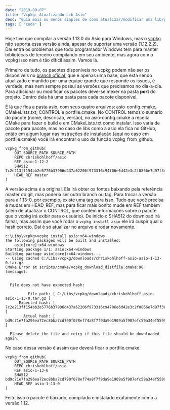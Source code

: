 ```yaml
---
date: "2019-09-07"
title: "Vcpkg: Atualizando Lib Asio"
desc: "Guia mais ou menos simples de como atualizar/modificar uma lib/pacote disponível no vcpkg."
tags: [ "code" ]
---
```

Hoje tive que compilar a versão 1.13.0 do Asio para Windows, mas o [vcpkg](/vcpkg) não suporta essa versão ainda, apesar de suportar uma versão (1.12.2.2). Daí entra os problemas que todo programador Windows tem para manter bibliotecas de terceiro compilando em seu ambiente, mas agora com o vcpkg isso nem é tão difícil assim. Vamos lá.

Primeiro de tudo, os pacotes disponíveis no vcpkg podem não ser os disponíveis no [branch oficial](https://github.com/microsoft/vcpkg), que é apenas uma base, que está sendo atualizado e mantido por uma equipe grande que responde os issues, é verdade, mas nem sempre possui as versões que precisamos no dia-a-dia. Para adicionar ou modificar os pacotes deve-se mexer na pasta **port** do projeto. Dentro dela há uma pasta para cada pacote disponível.

É lá que fica a pasta asio, com seus quatro arquivos: asio-config.cmake, CMakeLists.txt, CONTROL e portfile.cmake. No CONTROL temos o sumário do pacote (nome, descrição, versão), no asio-config.cmake a receita CMake para fazer o build e em CMakeLists.txt como instalar. Isso varia de pacote para pacote, mas no caso de libs como a asio ela fica no GitHub, então em algum lugar nas instruções de instalação (aqui no caso em portfile.cmake) você irá encontrar o uso da função vcpkg_from_github.

```
vcpkg_from_github(
    OUT_SOURCE_PATH SOURCE_PATH
    REPO chriskohlhoff/asio
    REF asio-1-12-2
    SHA512 7c2e213ff154bb2e5776b37906d437a62206f973316c94706e6d42e3c2f0866e7d97f3e40225ab5f28bf2c4a33fa0b38a4b75421aef86ddf9f2da0811caa2d00
    HEAD_REF master
)
```

A versão acima é a original. Ela irá obter os fontes baixando pela referência master do git, mas poderia ser outro branch ou tag. Para trocar a versão para a 1.13-0, por exemplo, existe uma tag para isso. Tudo que você precisa é mudar em HEAD_REF, mas para ficar mais bonito mude em REF também (além de atualizar o CONTROL, que contém informações sobre o pacote que o vcpkg irá exibir para o usuário). De início o SHA512 do download irá falhar, mas assim que você rodar o `vcpkg install asio` ele irá cuspir qual o hash correto. Daí é só atualizar no arquivo e rodar novamente.

```
c:\Libs\vcpkg>vcpkg install asio:x64-windows
The following packages will be built and installed:
    asio[core]:x64-windows
Starting package 1/1: asio:x64-windows
Building package asio[core]:x64-windows...
-- Using cached C:/Libs/vcpkg/downloads/chriskohlhoff-asio-asio-1-13-0.tar.gz
CMake Error at scripts/cmake/vcpkg_download_distfile.cmake:96 (message):


  File does not have expected hash:

          File path: [ C:/Libs/vcpkg/downloads/chriskohlhoff-asio-asio-1-13-0.tar.gz ]
      Expected hash: [ 7c2e213ff154bb2e5776b37906d437a62206f973316c94706e6d42e3c2f0866e7d97f3e40225ab5f28bf2c4a33fa0b38a4b75421aef86ddf9f2da0811caa2d00 ]
        Actual hash: [ bd9c71e7fa296ea72ec8bba7cd790f078ef74a8f7f9da9e1909a5f907efc59a34ef5599bade21b74a19aa302cdc0d171a409ec6eb019554262b728e7b74e4f1f ]

  Please delete the file and retry if this file should be downloaded again.
```

No caso dessa versão é assim que deverá ficar o portfile.cmake:

```
vcpkg_from_github(
    OUT_SOURCE_PATH SOURCE_PATH
    REPO chriskohlhoff/asio
    REF asio-1-13-0
    SHA512 bd9c71e7fa296ea72ec8bba7cd790f078ef74a8f7f9da9e1909a5f907efc59a34ef5599bade21b74a19aa302cdc0d171a409ec6eb019554262b728e7b74e4f1f
    HEAD_REF asio-1-13-0
)
```

Feito isso o pacote é baixado, compilado e instalado exatamente como a versão 1.12.
